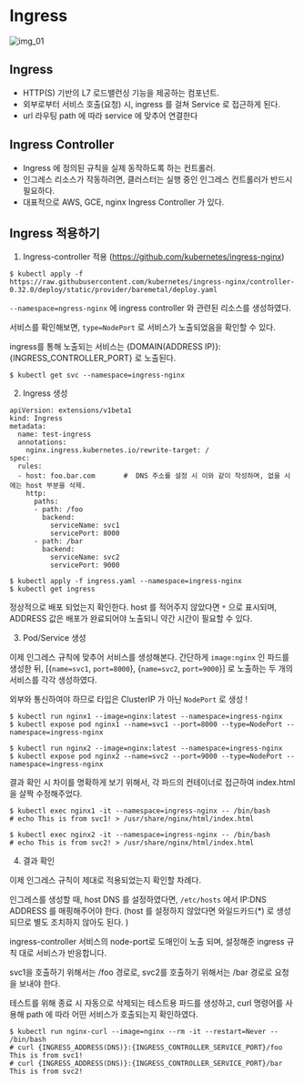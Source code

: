 # Ingress
![img_01](https://kubetm.github.io/img/practice/intermediate/Ingress%20with%20Loadbalancing%20and%20Canary%20Concept%20for%20Kubernetes.jpg)

## Ingress

- HTTP(S) 기반의 L7 로드밸런싱 기능을 제공하는 컴포넌트. 
- 외부로부터 서비스 호출(요청) 시, ingress 를 걸쳐 Service 로 접근하게 된다. 
- url 라우팅 path 에 따라 service 에 맞추어 연결한다 

## Ingress Controller

- Ingress 에 정의된 규칙을 실제 동작하도록 하는 컨트롤러.
- 인그레스 리소스가 작동하려면, 클러스터는 실행 중인 인그레스 컨트롤러가 반드시 필요하다.
- 대표적으로 AWS, GCE, nginx Ingress Controller 가 있다. 


## Ingress 적용하기 

1. Ingress-controller 적용 (https://github.com/kubernetes/ingress-nginx)

```
$ kubectl apply -f https://raw.githubusercontent.com/kubernetes/ingress-nginx/controller-0.32.0/deploy/static/provider/baremetal/deploy.yaml
```

`--namespace=ngress-nginx` 에 ingress controller 와 관련된 리소스를 생성하였다. 

서비스를 확인해보면, `type=NodePort` 로 서비스가 노출되었음을 확인할 수 있다.

ingress를 통해 노출되는 서비스는 {DOMAIN(ADDRESS IP)}:{INGRESS_CONTROLLER_PORT} 로 노출된다.

```
$ kubectl get svc --namespace=ingress-nginx
```

2. Ingress 생성 

```
apiVersion: extensions/v1beta1
kind: Ingress
metadata:
  name: test-ingress
  annotations:
    nginx.ingress.kubernetes.io/rewrite-target: /
spec:
  rules:
  - host: foo.bar.com       #  DNS 주소를 설정 시 이와 같이 작성하며, 없을 시에는 host 부분을 삭제. 
    http:
      paths:
      - path: /foo
        backend:
          serviceName: svc1
          servicePort: 8000
      - path: /bar
        backend:
          serviceName: svc2
          servicePort: 9000
```

```
$ kubectl apply -f ingress.yaml --namespace=ingress-nginx
$ kubectl get ingress 
```

정상적으로 배포 되었는지 확인한다. 
host 를 적어주지 않았다면 `*` 으로 표시되며, ADDRESS 값은 배포가 완료되어야 노출되니 약간 시간이 필요할 수 있다.


3. Pod/Service 생성 

이제 인그레스 규칙에 맞추어 서비스를 생성해본다. 
간단하게 `image:nginx` 인 파드를 생성한 뒤, [{`name=svc1`, `port=8000`}, {`name=svc2`, `port=9000`}] 로 노출하는 두 개의 서비스를 각각 생성하였다. 

외부와 통신하여야 하므로 타입은 ClusterIP 가 아닌 `NodePort` 로 생성 !

```
$ kubectl run nginx1 --image=nginx:latest --namespace=ingress-nginx
$ kubectl expose pod nginx1 --name=svc1 --port=8000 --type=NodePort --namespace=ingress-nginx

$ kubectl run nginx2 --image=nginx:latest --namespace=ingress-nginx
$ kubectl expose pod nginx2 --name=svc2 --port=9000 --type=NodePort --namespace=ingress-nginx
```

결과 확인 시 차이를 명확하게 보기 위해서, 각 파드의 컨테이너로 접근하여 index.html 을 살짝 수정해주었다. 

```
$ kubectl exec nginx1 -it --namespace=ingress-nginx -- /bin/bash
# echo This is from svc1! > /usr/share/nginx/html/index.html

$ kubectl exec nginx2 -it --namespace=ingress-nginx -- /bin/bash
# echo This is from svc2! > /usr/share/nginx/html/index.html
```

4. 결과 확인 

이제 인그레스 규칙이 제대로 적용되었는지 확인할 차례다. 

인그레스를 생성할 때, host DNS 를 설정하였다면, `/etc/hosts` 에서 IP:DNS ADDRESS 를 매핑해주어야 한다. (host 를 설정하지 않았다면 와일드카드(*) 로 생성되므로 별도 조치하지 않아도 된다. )


ingress-controller 서비스의 node-port로 도매인이 노출 되며, 설정해준 ingress 규칙 대로 서비스가 반응합니다.

svc1을 호출하기 위해서는 /foo 경로로, svc2를 호출하기 위해서는 /bar 경로로 요청을 보내야 한다. 

테스트를 위해 종료 시 자동으로 삭제되는 테스트용 파드를 생성하고, 
curl 명령어를 사용해 path 에 따라 어떤 서비스가 호출되는지 확인하였다. 

```
$ kubectl run nginx-curl --image=nginx --rm -it --restart=Never -- /bin/bash
# curl {INGRESS_ADDRESS(DNS)}:{INGRESS_CONTROLLER_SERVICE_PORT}/foo
This is from svc1! 
# curl {INGRESS_ADDRESS(DNS)}:{INGRESS_CONTROLLER_SERVICE_PORT}/bar
This is from svc2! 
```
